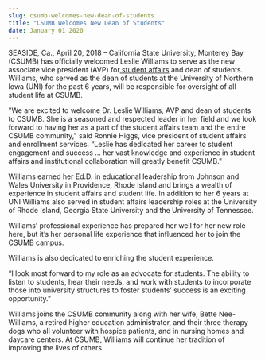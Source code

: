 ```yaml
---
slug: csumb-welcomes-new-dean-of-students
title: "CSUMB Welcomes New Dean of Students"
date: January 01 2020
---
```


<p>SEASIDE, Ca., April 20, 2018 – California State University, Monterey Bay (CSUMB) has officially welcomed Leslie Williams to serve as the new associate vice president (AVP) for<a href="https://csumb.edu/studentaffairs"> student affairs</a> and dean of students. Williams, who served as the dean of students at the University of Northern Iowa (UNI) for the past 6 years, will be responsible for oversight of all student life at CSUMB.</p><p>"We are excited to welcome Dr. Leslie Williams, AVP and dean of students to CSUMB. She is a seasoned and respected leader in her field and we look forward to having her as a part of the student affairs team and the entire CSUMB community," said Ronnie Higgs, vice president of student affairs and enrollment services. “Leslie has dedicated her career to student engagement and success ... her vast knowledge and experience in student affairs and institutional collaboration will greatly benefit CSUMB."</p><p>Williams earned her Ed.D. in educational leadership from Johnson and Wales University in Providence, Rhode Island and brings a wealth of experience in student affairs and student life. In addition to her 6 years at UNI Williams also served in student affairs leadership roles at the University of Rhode Island, Georgia State University and the University of Tennessee.</p><p>Williams’ professional experience has prepared her well for her new role here, but it’s her personal life experience that influenced her to join the CSUMB campus.</p><p>Williams is also dedicated to enriching the student experience.</p><p>“I look most forward to my role as an advocate for students. The ability to listen to students, hear their needs, and work with students to incorporate those into university structures to foster students’ success is an exciting opportunity.”</p><p>Williams joins the CSUMB community along with her wife, Bette Nee-Williams, a retired higher education administrator, and their three therapy dogs who all volunteer with hospice patients, and in nursing homes and daycare centers. At CSUMB, Williams will continue her tradition of improving the lives of others.</p>
